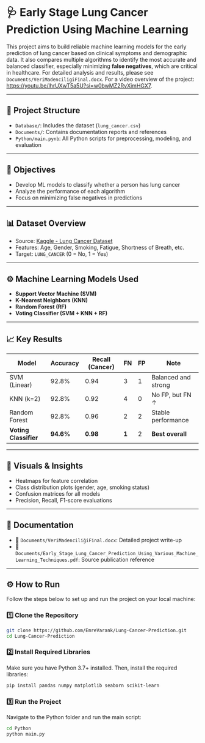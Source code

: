 # 🩺 Early Stage Lung Cancer Prediction Using Machine Learning

This project aims to build reliable machine learning models for the early prediction of lung cancer based on clinical symptoms and demographic data. It also compares multiple algorithms to identify the most accurate and balanced classifier, especially minimizing **false negatives**, which are critical in healthcare. For detailed analysis and results, please see `Documents/VeriMadenciligiFinal.docx`. For a video overview of the project: https://youtu.be/lhrUXwT5a5U?si=w0bwMZ2RvXimHGX7.

---

## 📂 Project Structure

- `Database/`: Includes the dataset (`lung_cancer.csv`)
- `Documents/`: Contains documentation reports and references
- `Python/main.pynb`: All Python scripts for preprocessing, modeling, and evaluation

---

## 🎯 Objectives

- Develop ML models to classify whether a person has lung cancer
- Analyze the performance of each algorithm
- Focus on minimizing false negatives in predictions

---

## 📊 Dataset Overview

- Source: [Kaggle - Lung Cancer Dataset](https://www.kaggle.com/datasets/mysarahmadbhat/lung-cancer/data)
- Features: Age, Gender, Smoking, Fatigue, Shortness of Breath, etc.
- Target: `LUNG_CANCER` (0 = No, 1 = Yes)

---

## ⚙️ Machine Learning Models Used

- **Support Vector Machine (SVM)**
- **K-Nearest Neighbors (KNN)**
- **Random Forest (RF)**
- **Voting Classifier (SVM + KNN + RF)**

---

## 📈 Key Results

| Model              | Accuracy | Recall (Cancer) | FN | FP | Note |
|--------------------|----------|------------------|----|----|------|
| SVM (Linear)       | 92.8%    | 0.94             | 3  | 1  | Balanced and strong |
| KNN (k=2)          | 92.8%    | 0.92             | 4  | 0  | No FP, but FN ↑     |
| Random Forest      | 92.8%    | 0.96             | 2  | 2  | Stable performance  |
| **Voting Classifier** | **94.6%** | **0.98**        | **1**| 2 | **Best overall**    |

---

## 🧪 Visuals & Insights

- Heatmaps for feature correlation
- Class distribution plots (gender, age, smoking status)
- Confusion matrices for all models
- Precision, Recall, F1-score evaluations

---

## 📄 Documentation

- 📘 `Documents/VeriMadenciliğiFinal.docx`: Detailed project write-up
- 📗 `Documents/Early_Stage_Lung_Cancer_Prediction_Using_Various_Machine_Learning_Techniques.pdf`: Source publication reference

---

## ⚙️ How to Run 

Follow the steps below to set up and run the project on your local machine:

### 1️⃣ Clone the Repository

```bash
git clone https://github.com/EmreVarank/Lung-Cancer-Prediction.git
cd Lung-Cancer-Prediction
```

### 2️⃣ Install Required Libraries

Make sure you have Python 3.7+ installed. Then, install the required libraries:

```bash
pip install pandas numpy matplotlib seaborn scikit-learn
```

### 3️⃣ Run the Project

Navigate to the Python folder and run the main script:

```bash
cd Python
python main.py
```


